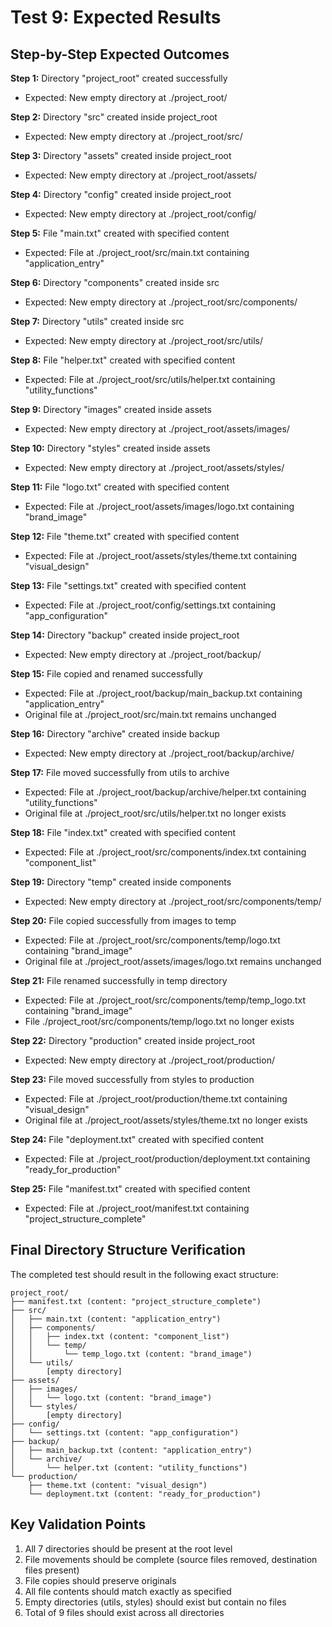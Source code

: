 # Test 9: Expected Results

## Step-by-Step Expected Outcomes

**Step 1:** Directory "project_root" created successfully
- Expected: New empty directory at ./project_root/

**Step 2:** Directory "src" created inside project_root
- Expected: New empty directory at ./project_root/src/

**Step 3:** Directory "assets" created inside project_root
- Expected: New empty directory at ./project_root/assets/

**Step 4:** Directory "config" created inside project_root
- Expected: New empty directory at ./project_root/config/

**Step 5:** File "main.txt" created with specified content
- Expected: File at ./project_root/src/main.txt containing "application_entry"

**Step 6:** Directory "components" created inside src
- Expected: New empty directory at ./project_root/src/components/

**Step 7:** Directory "utils" created inside src
- Expected: New empty directory at ./project_root/src/utils/

**Step 8:** File "helper.txt" created with specified content
- Expected: File at ./project_root/src/utils/helper.txt containing "utility_functions"

**Step 9:** Directory "images" created inside assets
- Expected: New empty directory at ./project_root/assets/images/

**Step 10:** Directory "styles" created inside assets
- Expected: New empty directory at ./project_root/assets/styles/

**Step 11:** File "logo.txt" created with specified content
- Expected: File at ./project_root/assets/images/logo.txt containing "brand_image"

**Step 12:** File "theme.txt" created with specified content
- Expected: File at ./project_root/assets/styles/theme.txt containing "visual_design"

**Step 13:** File "settings.txt" created with specified content
- Expected: File at ./project_root/config/settings.txt containing "app_configuration"

**Step 14:** Directory "backup" created inside project_root
- Expected: New empty directory at ./project_root/backup/

**Step 15:** File copied and renamed successfully
- Expected: File at ./project_root/backup/main_backup.txt containing "application_entry"
- Original file at ./project_root/src/main.txt remains unchanged

**Step 16:** Directory "archive" created inside backup
- Expected: New empty directory at ./project_root/backup/archive/

**Step 17:** File moved successfully from utils to archive
- Expected: File at ./project_root/backup/archive/helper.txt containing "utility_functions"
- Original file at ./project_root/src/utils/helper.txt no longer exists

**Step 18:** File "index.txt" created with specified content
- Expected: File at ./project_root/src/components/index.txt containing "component_list"

**Step 19:** Directory "temp" created inside components
- Expected: New empty directory at ./project_root/src/components/temp/

**Step 20:** File copied successfully from images to temp
- Expected: File at ./project_root/src/components/temp/logo.txt containing "brand_image"
- Original file at ./project_root/assets/images/logo.txt remains unchanged

**Step 21:** File renamed successfully in temp directory
- Expected: File at ./project_root/src/components/temp/temp_logo.txt containing "brand_image"
- File ./project_root/src/components/temp/logo.txt no longer exists

**Step 22:** Directory "production" created inside project_root
- Expected: New empty directory at ./project_root/production/

**Step 23:** File moved successfully from styles to production
- Expected: File at ./project_root/production/theme.txt containing "visual_design"
- Original file at ./project_root/assets/styles/theme.txt no longer exists

**Step 24:** File "deployment.txt" created with specified content
- Expected: File at ./project_root/production/deployment.txt containing "ready_for_production"

**Step 25:** File "manifest.txt" created with specified content
- Expected: File at ./project_root/manifest.txt containing "project_structure_complete"

## Final Directory Structure Verification

The completed test should result in the following exact structure:

```
project_root/
├── manifest.txt (content: "project_structure_complete")
├── src/
│   ├── main.txt (content: "application_entry")
│   ├── components/
│   │   ├── index.txt (content: "component_list")
│   │   └── temp/
│   │       └── temp_logo.txt (content: "brand_image")
│   └── utils/
│       [empty directory]
├── assets/
│   ├── images/
│   │   └── logo.txt (content: "brand_image")
│   └── styles/
│       [empty directory]
├── config/
│   └── settings.txt (content: "app_configuration")
├── backup/
│   ├── main_backup.txt (content: "application_entry")
│   └── archive/
│       └── helper.txt (content: "utility_functions")
└── production/
    ├── theme.txt (content: "visual_design")
    └── deployment.txt (content: "ready_for_production")
```

## Key Validation Points

1. All 7 directories should be present at the root level
2. File movements should be complete (source files removed, destination files present)
3. File copies should preserve originals
4. All file contents should match exactly as specified
5. Empty directories (utils, styles) should exist but contain no files
6. Total of 9 files should exist across all directories